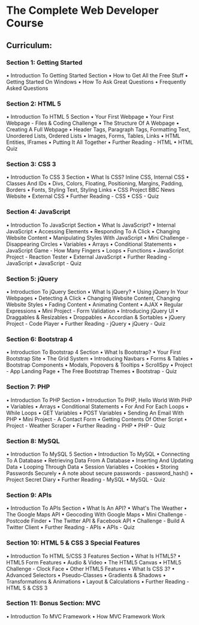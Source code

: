# The Complete Web Developer Course

## Curriculum:
### Section 1: Getting Started
•	Introduction To Getting Started Section
•	How to Get All the Free Stuff 
•	Getting Started On Windows 
•	How To Ask Great Questions 
•	Frequently Asked Questions

### Section 2: HTML 5 
•	Introduction To HTML 5 Section 
•	Your First Webpage 
•	Your First Webpage - Files & Coding Challenge 
•	The Structure Of A Webpage 
•	Creating A Full Webpage 
•	Header Tags, Paragraph Tags, Formatting Text, Unordered Lists, Ordered Lists 
•	Images, Forms, Tables, Links
•	HTML Entities, IFrames
•	Putting It All Together
•	Further Reading - HTML 
•	HTML Quiz

### Section 3: CSS 3
•	Introduction To CSS 3 Section
•	What Is CSS? Inline CSS, Internal CSS 
•	Classes And IDs
•	Divs, Colors, Floating, Positioning, Margins, Padding, Borders
•	Fonts, Styling Text, Styling Links
•	CSS Project BBC News Website 
•	External CSS 
•	Further Reading - CSS 
•	CSS - Quiz 

### Section 4: JavaScript
•	Introduction To JavaScript Section 
•	What Is JavaScript? 
•	Internal JavaScript
•	Accessing Elements 
•	Responding To A Click 
•	Changing Website Content 
•	Manipulating Styles With JavaScript 
•	Mini Challenge - Disappearing Circles
•	Variables 
•	Arrays 
•	Conditional Statements
•	JavaScript Game - How Many Fingers
•	Loops
•	Functions 
•	JavaScript Project - Reaction Tester 
•	External JavaScript
•	Further Reading - JavaScript
•	JavaScript - Quiz

### Section 5: jQuery
•	Introduction To jQuery Section 
•	What Is jQuery? 
•	Using jQuery In Your Webpages 
•	Detecting A Click 
•	Changing Website Content, Changing Website Styles 
•	Fading Content
•	Animating Content
•	AJAX 
•	Regular Expressions
•	Mini Project - Form Validation 
•	Introducing jQuery UI 
•	Draggables & Resizables 
•	Droppables 
•	Accordian & Sortables 
•	jQuery Project - Code Player
•	Further Reading - jQuery 
•	jQuery - Quiz

### Section 6: Bootstrap 4 
•	Introduction To Bootstrap 4 Section 
•	What Is Bootstrap? 
•	Your First Bootstrap Site 
•	The Grid System 
•	Introducing Navbars
•	Forms & Tables 
•	Bootstrap Components 
•	Modals, Popovers & Tooltips 
•	ScrollSpy
•	Project - App Landing Page
•	The Free Bootstrap Themes 
•	Bootstrap - Quiz 

### Section 7: PHP
•	Introduction To PHP Section
•	Introduction To PHP, Hello World With PHP 
•	Variables 
•	Arrays 
•	Conditional Statements 
•	For And For Each Loops 
•	While Loops 
•	GET Variables 
•	POST Variables 
•	Sending An Email With PHP 
•	Mini Project - A Contact Form
•	Getting Contents Of Other Script 
•	Project - Weather Scraper 
•	Further Reading - PHP 
•	PHP - Quiz 

### Section 8: MySQL
•	Introduction To MySQL 5 Section
•	Introduction To MySQL 
•	Connecting To A Database 
•	Retrieving Data From A Database 
•	Inserting And Updating Data 
•	Looping Through Data 
•	Session Variables 
•	Cookies 
•	Storing Passwords Securely 
•	A note about secure passwords - password_hash() 
•	Project Secret Diary 
•	Further Reading - MySQL 
•	MySQL - Quiz 

### Section 9: APIs 
•	Introduction To APIs Section 
•	What Is An API? 
•	What's The Weather 
•	The Google Maps API 
•	Geocoding With Google Maps 
•	Mini Challenge - Postcode Finder 
•	The Twitter API & Facebook API
•	Challenge - Build A Twitter Client 
•	Further Reading - APIs 
•	APIs - Quiz 

### Section 10: HTML 5 & CSS 3 Special Features 
•	Introduction To HTML 5/CSS 3 Features Section 
•	What Is HTML5? 
•	HTML5 Form Features 
•	Audio & Video 
•	The HTML5 Canvas 
•	HTML5 Challenge - Clock Face 
•	Other HTML5 Features 
•	What Is CSS 3? 
•	Advanced Selectors 
•	Pseudo-Classes 
•	Gradients & Shadows 
•	Transformations & Animations 
•	Layout & Calculations 
•	Further Reading - HTML 5 & CSS 3 

### Section 11: Bonus Section: MVC
•	Introduction To MVC Framework
•	How MVC Framework Work

